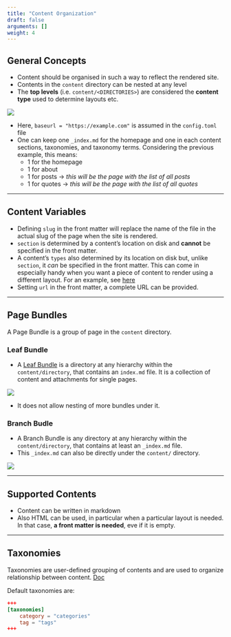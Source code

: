 ```yaml
---
title: "Content Organization"
draft: false
arguments: []
weight: 4
---
```


## General Concepts

-   Content should be organised in such a way to reflect the rendered site.
-   Contents in the `content` directory can be nested at any level
-   The **top levels** (i.e. `content/<DIRECTORIES>`) are considered the **content type** used to determine layouts etc.

<img src="/img/content/hugo/concept-site-structure.png" class="img-fluid figure-img img-custom">

-   Here, `baseurl = "https://example.com"` is assumed in the `config.toml` file
-   One can keep one `_index.md` for the homepage and one in each content sections, taxonomies, and taxonomy terms. Considering the previous example, this means:
    -   1 for the homepage
    -   1 for about
    -   1 for posts -> _this will be the page with the list of all posts_
    -   1 for quotes  -> _this will be the page with the list of all quotes_

* * *

## Content Variables

-   Defining `slug` in the front matter will replace the name of the file in the actual slug of the page when the site is rendered.
-   `section` is determined by a content’s location on disk and **cannot** be specified in the front matter.
-   A content’s `types` also determined by its location on disk but, unlike `section`, it _can_ be specified in the front matter. This can come in especially handy when you want a piece of content to render using a different layout. For an example, see [here](https://gohugo.io/content-management/organization/#type)
-   Setting `url` in the front matter, a complete URL can be provided.

* * *

## Page Bundles

A Page Bundle is a group of page in the `content` directory.

### Leaf Bundle

-   A [Leaf Bundle](https://gohugo.io/content-management/page-bundles/#leaf-bundles) is a directory at any hierarchy within the `content/directory`, that contains an `index.md` file. It is a collection of content and attachments for single pages.

<img src="/img/content/hugo/leaf-bundle-example.png" class="img-fluid figure-img img-custom">

-   It does not allow nesting of more bundles under it.

### Branch Budle

-   A Branch Bundle is any directory at any hierarchy within the `content/directory`, that contains at least an `_index.md` file.
-   This `_index.md` can also be directly under the `content/` directory.

<img src="/img/content/hugo/branch-bundle-example.png" class="img-fluid figure-img img-custom">

* * *

## Supported Contents

-   Content can be written in markdown
-   Also HTML can be used, in particular when a particular layout is needed. In that case, **a front matter is needed**, eve if it is empty.

* * *

## Taxonomies

Taxonomies are user-defined grouping of contents and are used to organize relationship between content. [Doc](https://gohugo.io/content-management/taxonomies/)

Default taxonomies are:

```toml
+++
[taxonomies]
    category = "categories"
    tag = "tags"
+++
```
